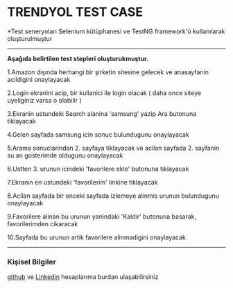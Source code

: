 # TRENDYOL TEST CASE

*Test seneryoları Selenium kütüphanesi ve TestNG framework'ü kullanılarak oluşturulmuştur

---

**Aşağıda belirtilen test stepleri oluşturukmuştur.**

1.Amazon dışında herhangi bir şirketin sitesine gelecek ve anasayfanin acildigini onaylayacak

2.Login ekranini acip, bir kullanici ile login olacak ( daha once siteye uyeliginiz varsa o olabilir )

3.Ekranin ustundeki Search alanina 'samsung' yazip Ara butonuna tiklayacak

4.Gelen sayfada samsung icin sonuc bulundugunu onaylayacak

5.Arama sonuclarindan 2. sayfaya tiklayacak ve acilan sayfada 2. sayfanin su an gosterimde oldugunu onaylayacak

6.Ustten 3. urunun icindeki 'favorilere ekle' butonuna tiklayacak

7.Ekranin en ustundeki 'favorilerim' linkine tiklayacak

8.Acilan sayfada bir onceki sayfada izlemeye alinmis urunun bulundugunu onaylayacak

9.Favorilere alinan bu urunun yanindaki 'Kaldir' butonuna basarak, favorilerimden cikaracak

10.Sayfada bu urunun artik favorilere alinmadigini onaylayacak.  

---

### Kişisel Bilgiler

[github](https://github.com/yasinayaz) ve
[Linkedin](https://www.linkedin.com/in/yasin-ayaz44) hesaplarıma burdan ulaşabilirsiniz

